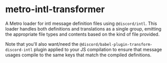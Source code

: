 # metro-intl-transformer

A Metro loader for intl message definition files using `@discord/intl`. This loader handles both definitions and translations as a single group, emitting the appropriate file types and contents based on the kind of file provided.

Note that you'll also want/need the `@discord/babel-plugin-transform-discord-intl` plugin applied to your JS compilation to ensure that message usages compile to the same keys that match the compiled definitions.
